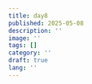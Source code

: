 ```yaml
---
title: day8
published: 2025-05-08
description: ''
image: ''
tags: []
category: ''
draft: true 
lang: ''
---
```

